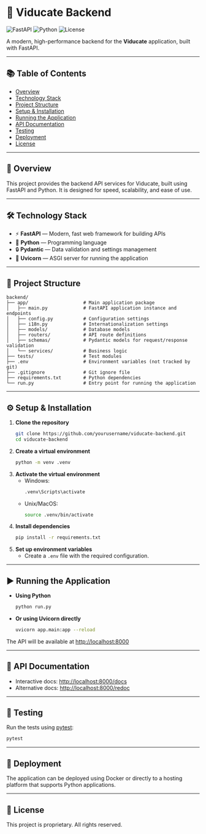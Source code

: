 # 🚀 Viducate Backend

![FastAPI](https://img.shields.io/badge/FastAPI-0.115.1-green?logo=fastapi)
![Python](https://img.shields.io/badge/Python-3.9%2B-blue?logo=python)
![License](https://img.shields.io/badge/License-Custom-lightgrey)

A modern, high-performance backend for the **Viducate** application, built with FastAPI.

---

## 📚 Table of Contents
- [Overview](#overview)
- [Technology Stack](#technology-stack)
- [Project Structure](#project-structure)
- [Setup & Installation](#setup--installation)
- [Running the Application](#running-the-application)
- [API Documentation](#api-documentation)
- [Testing](#testing)
- [Deployment](#deployment)
- [License](#license)

---

## 📝 Overview
This project provides the backend API services for Viducate, built using FastAPI and Python. It is designed for speed, scalability, and ease of use.

---

## 🛠️ Technology Stack

- ⚡ **FastAPI** — Modern, fast web framework for building APIs
- 🐍 **Python** — Programming language
- 🔒 **Pydantic** — Data validation and settings management
- 🚦 **Uvicorn** — ASGI server for running the application

---

## 📁 Project Structure

```text
backend/
├── app/                    # Main application package
│   ├── main.py             # FastAPI application instance and endpoints
│   ├── config.py           # Configuration settings
│   ├── i18n.py             # Internationalization settings
│   ├── models/             # Database models
│   ├── routers/            # API route definitions
│   ├── schemas/            # Pydantic models for request/response validation
│   └── services/           # Business logic
├── tests/                  # Test modules
├── .env                    # Environment variables (not tracked by git)
├── .gitignore              # Git ignore file
├── requirements.txt        # Python dependencies
└── run.py                  # Entry point for running the application
```

---

## ⚙️ Setup & Installation

1. **Clone the repository**
   ```bash
   git clone https://github.com/yourusername/viducate-backend.git
   cd viducate-backend
   ```
2. **Create a virtual environment**
   ```bash
   python -m venv .venv
   ```
3. **Activate the virtual environment**
   - Windows:
     ```bash
     .venv\Scripts\activate
     ```
   - Unix/MacOS:
     ```bash
     source .venv/bin/activate
     ```
4. **Install dependencies**
   ```bash
   pip install -r requirements.txt
   ```
5. **Set up environment variables**
   - Create a `.env` file with the required configuration.

---

## ▶️ Running the Application

- **Using Python**
  ```bash
  python run.py
  ```
- **Or using Uvicorn directly**
  ```bash
  uvicorn app.main:app --reload
  ```

The API will be available at [http://localhost:8000](http://localhost:8000)

---

## 📖 API Documentation

- Interactive docs: [http://localhost:8000/docs](http://localhost:8000/docs)
- Alternative docs: [http://localhost:8000/redoc](http://localhost:8000/redoc)

---

## 🧪 Testing

Run the tests using [pytest](https://docs.pytest.org/):

```bash
pytest
```

---

## 🚀 Deployment

The application can be deployed using Docker or directly to a hosting platform that supports Python applications.

---

## 📄 License

This project is proprietary. All rights reserved. 
